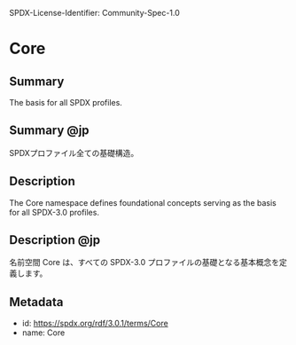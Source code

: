 SPDX-License-Identifier: Community-Spec-1.0

# Core

## Summary

The basis for all SPDX profiles.

## Summary @jp

SPDXプロファイル全ての基礎構造。

## Description

The Core namespace defines foundational concepts serving as the basis for all
SPDX-3.0 profiles.

## Description @jp

名前空間 Core は、すべての SPDX-3.0 プロファイルの基礎となる基本概念を定義します。

## Metadata

- id: https://spdx.org/rdf/3.0.1/terms/Core
- name: Core

